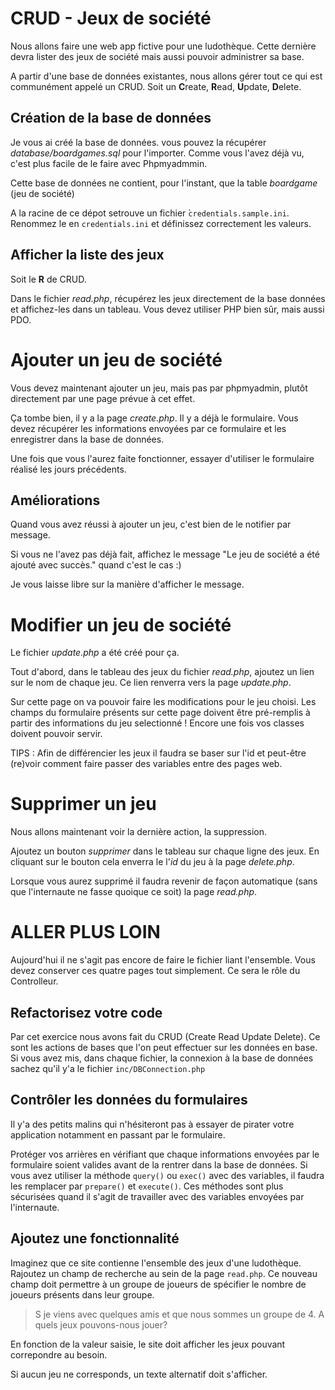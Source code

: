 # CRUD - Jeux de société

Nous allons faire une web app fictive pour une ludothèque. Cette dernière devra lister des jeux de société mais aussi pouvoir administrer sa base. 

A partir d'une base de données existantes, nous allons gérer tout ce qui est communément appelé un CRUD.
Soit un **C**reate, **R**ead, **U**pdate, **D**elete.

## Création de la base de données
Je vous ai créé la base de données. vous pouvez la récupérer *database/boardgames.sql* pour l'importer. Comme vous l'avez déjà vu, c'est plus facile de le faire avec Phpmyadmmin.

Cette base de données ne contient, pour l'instant, que la table *boardgame* (jeu de société)

A la racine de ce dépot setrouve un fichier ̀`credentials.sample.ini`. Renommez le en `credentials.ini` et définissez correctement les valeurs.

## Afficher la liste des jeux
Soit le **R** de CRUD.

Dans le fichier *read.php*, récupérez les jeux directement de la base données et affichez-les dans un tableau.
Vous devez utiliser PHP bien sûr, mais aussi PDO. 

# Ajouter un jeu de société

Vous devez maintenant ajouter un jeu, mais pas par phpmyadmin, plutôt directement par une page prévue à cet effet.

Ça tombe bien, il y a la page *create.php*. Il y a déjà le formulaire. Vous devez récupérer les informations envoyées par ce formulaire et les enregistrer
dans la base de données.

Une fois que vous l'aurez faite fonctionner, essayer d'utiliser le formulaire réalisé les jours précédents. 

## Améliorations

Quand vous avez réussi à ajouter un jeu, c'est bien de le notifier par message.

Si vous ne l'avez pas déjà fait, affichez le message "Le jeu de société a été ajouté avec succès." quand c'est le cas :)

Je vous laisse libre sur la manière d'afficher le message.

# Modifier un jeu de société


Le fichier *update.php* a été créé pour ça.

Tout d'abord, dans le tableau des jeux du fichier *read.php*, ajoutez un lien sur le nom de chaque jeu. Ce lien renverra vers la page *update.php*.

Sur cette page on va pouvoir faire les modifications pour le jeu choisi. Les champs du formulaire présents sur cette page doivent être pré-remplis à partir des informations du jeu selectionné ! Encore une fois vos classes doivent pouvoir servir.

TIPS : Afin de différencier les jeux il faudra se baser sur l'id et peut-être (re)voir comment faire passer des variables entre des pages web.

# Supprimer un jeu

Nous allons maintenant voir la dernière action, la suppression.

Ajoutez un bouton *supprimer* dans le tableau sur chaque ligne des jeux. En cliquant sur le bouton cela enverra le l'*id* du jeu à la page *delete.php*.

Lorsque vous aurez supprimé il faudra revenir de façon automatique (sans que l'internaute ne fasse quoique ce soit) la page *read.php*.

# ALLER PLUS LOIN

Aujourd'hui il ne s'agit pas encore de faire le fichier liant l'ensemble. Vous devez conserver ces quatre pages tout simplement. Ce sera le rôle du Controlleur.

## Refactorisez votre code

Par cet exercice nous avons fait du CRUD (Create Read Update Delete). Ce sont les actions de bases que l'on peut effectuer sur les données en base.
Si vous avez mis, dans chaque fichier, la connexion à la base de données sachez qu'il y'a le fichier `inc/DBConnection.php`

## Contrôler les données du formulaires

Il y'a des petits malins qui n'hésiteront pas à essayer de pirater votre application notamment en passant par le formulaire.

Protéger vos arrières en vérifiant que chaque informations envoyées par le formulaire soient valides avant de la rentrer dans la base de données.
Si vous avez utiliser la méthode ```query()``` ou ```exec()``` avec des variables, il faudra les remplacer par ```prepare()``` et ```execute()```. Ces méthodes sont plus sécurisées quand il s'agit de travailler avec des variables envoyées par l'internaute.

## Ajoutez une fonctionnalité

Imaginez que ce site contienne l'ensemble des jeux d'une ludothèque.
Rajoutez un champ de recherche au sein de la page `read.php`.
Ce nouveau champ doit permettre à un groupe de joueurs de spécifier le nombre de joueurs présents dans leur groupe. 

> S je viens avec quelques amis et que nous sommes  un groupe de 4. A quels jeux pouvons-nous jouer?

En fonction de la valeur saisie, le site doit afficher les jeux pouvant correpondre au besoin. 

Si aucun jeu ne corresponds, un texte alternatif doit s'afficher. 